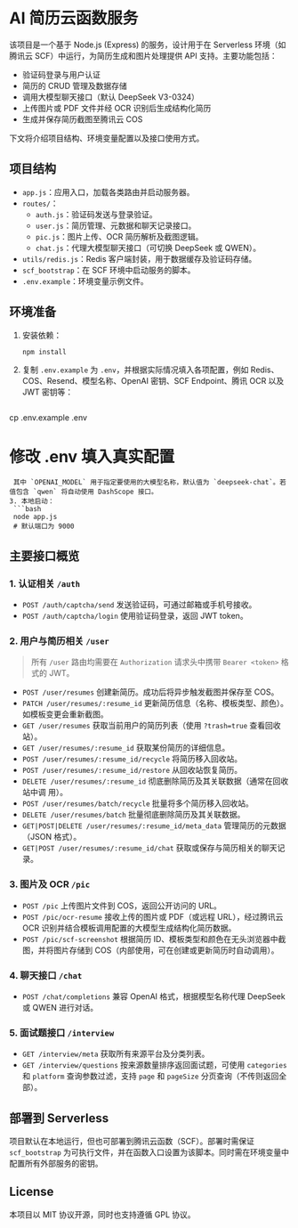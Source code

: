 # AI 简历云函数服务

该项目是一个基于 Node.js (Express) 的服务，设计用于在 Serverless 环境（如腾讯云 SCF）中运行，为简历生成和图片处理提供 API 支持。主要功能包括：

- 验证码登录与用户认证
- 简历的 CRUD 管理及数据存储
- 调用大模型聊天接口（默认 DeepSeek V3-0324）
- 上传图片或 PDF 文件并经 OCR 识别后生成结构化简历
- 生成并保存简历截图至腾讯云 COS

下文将介绍项目结构、环境变量配置以及接口使用方式。

## 项目结构

- `app.js`：应用入口，加载各类路由并启动服务器。
- `routes/`：
  - `auth.js`：验证码发送与登录验证。
  - `user.js`：简历管理、元数据和聊天记录接口。
  - `pic.js`：图片上传、OCR 简历解析及截图逻辑。
  - `chat.js`：代理大模型聊天接口（可切换 DeepSeek 或 QWEN）。
- `utils/redis.js`：Redis 客户端封装，用于数据缓存及验证码存储。
- `scf_bootstrap`：在 SCF 环境中启动服务的脚本。
- `.env.example`：环境变量示例文件。

## 环境准备

1. 安装依赖：
   ```bash
   npm install
   ```
2. 复制 `.env.example` 为 `.env`，并根据实际情况填入各项配置，例如 Redis、COS、Resend、模型名称、OpenAI 密钥、SCF Endpoint、腾讯 OCR 以及 JWT 密钥等：
   ```bash
  cp .env.example .env
  # 修改 .env 填入真实配置
  ```
   其中 `OPENAI_MODEL` 用于指定要使用的大模型名称，默认值为 `deepseek-chat`。若值包含 `qwen` 将自动使用 DashScope 接口。
3. 本地启动：
   ```bash
   node app.js
   # 默认端口为 9000
   ```

## 主要接口概览

### 1. 认证相关 `/auth`

- `POST /auth/captcha/send` 发送验证码，可通过邮箱或手机号接收。
- `POST /auth/captcha/login` 使用验证码登录，返回 JWT token。

### 2. 用户与简历相关 `/user`

> 所有 `/user` 路由均需要在 `Authorization` 请求头中携带 `Bearer <token>` 格式的 JWT。

- `POST /user/resumes` 创建新简历。成功后将异步触发截图并保存至 COS。
- `PATCH /user/resumes/:resume_id` 更新简历信息（名称、模板类型、颜色）。如模板变更会重新截图。
- `GET /user/resumes` 获取当前用户的简历列表（使用 `?trash=true` 查看回收站）。
- `GET /user/resumes/:resume_id` 获取某份简历的详细信息。
- `POST /user/resumes/:resume_id/recycle` 将简历移入回收站。
- `POST /user/resumes/:resume_id/restore` 从回收站恢复简历。
- `DELETE /user/resumes/:resume_id` 彻底删除简历及其关联数据（通常在回收站中调
用）。
- `POST /user/resumes/batch/recycle` 批量将多个简历移入回收站。
- `DELETE /user/resumes/batch` 批量彻底删除简历及其关联数据。
- `GET|POST|DELETE /user/resumes/:resume_id/meta_data` 管理简历的元数据（JSON 格式）。
- `GET|POST /user/resumes/:resume_id/chat` 获取或保存与简历相关的聊天记录。

### 3. 图片及 OCR `/pic`

- `POST /pic` 上传图片文件到 COS，返回公开访问的 URL。
- `POST /pic/ocr-resume` 接收上传的图片或 PDF（或远程 URL），经过腾讯云 OCR 识别并结合模板调用配置的大模型生成结构化简历数据。
- `POST /pic/scf-screenshot` 根据简历 ID、模板类型和颜色在无头浏览器中截图，并将图片存储到 COS（内部使用，可在创建或更新简历时自动调用）。

### 4. 聊天接口 `/chat`

- `POST /chat/completions` 兼容 OpenAI 格式，根据模型名称代理 DeepSeek 或 QWEN 进行对话。

### 5. 面试题接口 `/interview`

- `GET /interview/meta` 获取所有来源平台及分类列表。
- `GET /interview/questions` 按来源数量排序返回面试题，可使用 `categories` 和 `platform` 查询参数过滤，支持 `page` 和 `pageSize` 分页查询（不传则返回全部）。

## 部署到 Serverless

项目默认在本地运行，但也可部署到腾讯云函数（SCF）。部署时需保证 `scf_bootstrap` 为可执行文件，并在函数入口设置为该脚本。同时需在环境变量中配置所有外部服务的密钥。

## License

本项目以 MIT 协议开源，同时也支持遵循 GPL 协议。
